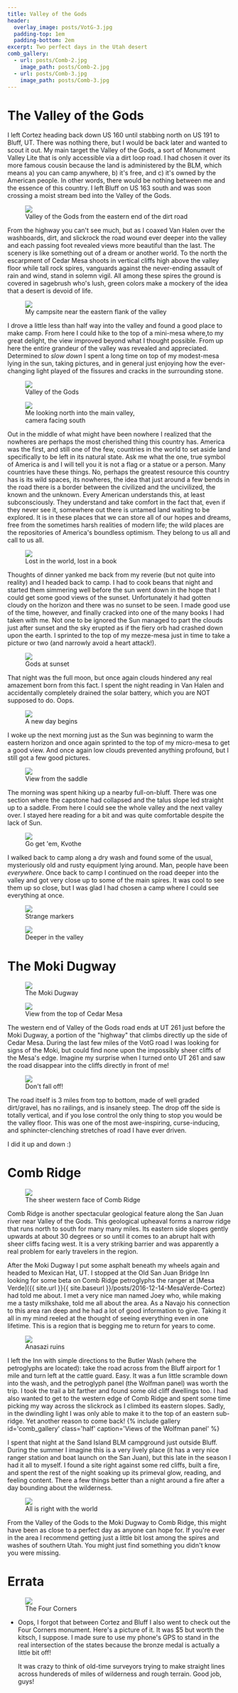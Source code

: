 ```yaml
---
title: Valley of the Gods
header:
  overlay_image: posts/VotG-3.jpg
  padding-top: 1em
  padding-bottom: 2em  
excerpt: Two perfect days in the Utah desert
comb_gallery:
  - url: posts/Comb-2.jpg
    image_path: posts/Comb-2.jpg
  - url: posts/Comb-3.jpg
    image_path: posts/Comb-3.jpg
---
```


# The Valley of the Gods

I left Cortez heading back down US 160 until stabbing north on US 191
to Bluff, UT. There was nothing there, but I would be back later and
wanted to scout it out. My main target the Valley of the Gods, a sort
of Monument Valley Lite that is only accessible via a dirt loop
road. I had chosen it over its more famous cousin because the land is
administered by the BLM, which means a) you can camp anywhere, b) it's
free, and c) it's owned by the American people. In other words, there
would be nothing between me and the essence of this country. I left
Bluff on US 163 south and was soon crossing a moist stream bed into
the Valley of the Gods.

<figure class='align-center' style='width:100%'>
  <a href='{{ site.url }}{{ site.baseurl }}/images/posts/VotG-1.jpg'>
  <img src='{{ site.url }}{{ site.baseurl }}/images/posts/VotG-1.jpg'>
  </a>
  <figcaption>Valley of the Gods from the eastern end of the dirt road</figcaption>
</figure>

From the highway you can't see much, but as I coaxed Van Halen over
the washboards, dirt, and slickrock the road wound ever deeper into
the valley and each passing foot revealed views more beautiful than
the last. The scenery is like something out of a dream or another
world. To the north the escarpment of Cedar Mesa shoots in vertical
cliffs high above the valley floor while tall rock spires, vanguards
against the never-ending assault of rain and wind, stand in solemn
vigil. All among these spires the ground is covered in sagebrush who's
lush, green colors make a mockery of the idea that a desert is devoid
of life.

<figure class='align-center' style='width:100%'>
  <a href='{{ site.url }}{{ site.baseurl }}/images/posts/VotG-2.jpg'>
  <img src='{{ site.url }}{{ site.baseurl }}/images/posts/VotG-2.jpg'>
  </a>
  <figcaption>My campsite near the eastern flank of the valley</figcaption>
</figure>

I drove a little less than half way into the valley and found a good
place to make camp. From here I could hike to the top of a mini-mesa
where,to my great delight, the view improved beyond what I thought
possible. From up here the entire grandeur of the valley was revealed
and appreciated. Determined to *slow down* I spent a long time on top
of my modest-mesa lying in the sun, taking pictures, and in general
just enjoying how the ever-changing light played of the fissures and
cracks in the surrounding stone.

<figure class='align-center' style='width:100%'>
  <a href='{{ site.url }}{{ site.baseurl }}/images/posts/VotG-3.jpg'>
  <img src='{{ site.url }}{{ site.baseurl }}/images/posts/VotG-3.jpg'>
  </a>
  <figcaption>Valley of the Gods</figcaption>
</figure>

<figure class='align-left' style='width:50%'>
  <a href='{{ site.url }}{{ site.baseurl }}/images/posts/VotG-4.jpg'>
  <img src='{{ site.url }}{{ site.baseurl }}/images/posts/VotG-4.jpg'>
  </a>
  <figcaption>Me looking north into the main valley, camera facing south</figcaption>
</figure>

Out in the middle of what might have been nowhere I realized that the
nowheres are perhaps the most cherished thing this country
has. America was the first, and still one of the few, countries in the
world to set aside land specifically to be left in its natural
state. Ask me what the one, true symbol of America is and I will tell
you it is not a flag or a statue or a person. Many countries have
these things. No, perhaps the greatest resource this country has is
its wild spaces, its nowheres, the idea that just around a few bends
in the road there is a border between the civilized and the
uncivilized, the known and the unknown. Every American understands
this, at least subconsciously. They understand and take comfort in the
fact that, even if they never see it, somewhere out there is untamed
land waiting to be explored. It is in these places that we can store
all of our hopes and dreams, free from the sometimes harsh realities
of modern life; the wild places are the repositories of America's
boundless optimism. They belong to us all and call to us all. 

<figure class='align-right' style='width:50%'>
  <a href='{{ site.url }}{{ site.baseurl }}/images/posts/VotG-5.jpg'>
  <img src='{{ site.url }}{{ site.baseurl }}/images/posts/VotG-5.jpg'>
  </a>
  <figcaption>Lost in the world, lost in a book</figcaption>
</figure>

Thoughts of dinner yanked me back from my reverie (but not quite into
reality) and I headed back to camp. I had to cook beans that night and
started them simmering well before the sun went down in the hope that
I could get some good views of the sunset. Unfortunately it had gotten
cloudy on the horizon and there was no sunset to be seen. I made good
use of the time, however, and finally cracked into one of the many
books I had taken with me. Not one to be ignored the Sun managed to
part the clouds just after sunset and the sky erupted as if the fiery
orb had crashed down upon the earth. I sprinted to the top of my
mezze-mesa just in time to take a picture or two (and narrowly avoid a
heart attack!).

<figure class='align-center' style='width:100%'>
  <a href='{{ site.url }}{{ site.baseurl }}/images/posts/VotG-6.jpg'>
  <img src='{{ site.url }}{{ site.baseurl }}/images/posts/VotG-6.jpg'>
  </a>
  <figcaption>Gods at sunset</figcaption>
</figure>

That night was the full moon, but once again clouds hindered any real
amazement born from this fact. I spent the night reading in Van Halen
and accidentally completely drained the solar battery, which you are
NOT supposed to do. Oops.

<figure class='align-center' style='width:100%'>
  <a href='{{ site.url }}{{ site.baseurl }}/images/posts/VotG-9.jpg'>
  <img src='{{ site.url }}{{ site.baseurl }}/images/posts/VotG-9.jpg'>
  </a>
  <figcaption>A new day begins</figcaption>
</figure>

I woke up the next morning just as the Sun was beginning to warm the
eastern horizon and once again sprinted to the top of my micro-mesa to
get a good view. And once again low clouds prevented anything
profound, but I still got a few good pictures. 

<figure class='align-left' style='width:50%'>
  <a href='{{ site.url }}{{ site.baseurl }}/images/posts/VotG-10.jpg'>
  <img src='{{ site.url }}{{ site.baseurl }}/images/posts/VotG-10.jpg'>
  </a>
  <figcaption>View from the saddle</figcaption>
</figure>

The morning was spent hiking up a nearby full-on-bluff. There was one
section where the capstone had collapsed and the talus slope led
straight up to a saddle. From here I could see the whole valley and
the next valley over. I stayed here reading for a bit and was quite
comfortable despite the lack of Sun.

<figure class='align-right' style='width:50%'>
  <a href='{{ site.url }}{{ site.baseurl }}/images/posts/VotG-11.jpg'>
  <img src='{{ site.url }}{{ site.baseurl }}/images/posts/VotG-11.jpg'>
  </a>
  <figcaption>Go get 'em, Kvothe</figcaption>
</figure>

I walked back to camp along a dry wash and found some of the usual,
mysteriously old and rusty equipment lying around. Man, people have
been *everywhere*. Once back to camp I continued on the road deeper
into the valley and got very close up to some of the main spires. It
was cool to see them up so close, but I was glad I had chosen a camp
where I could see everything at once.

<figure class='align-left' style='width:46%'>
  <a href='{{ site.url }}{{ site.baseurl }}/images/posts/VotG-12.jpg'>
  <img src='{{ site.url }}{{ site.baseurl }}/images/posts/VotG-12.jpg'>
  </a>
  <figcaption>Strange markers</figcaption>
</figure>

<figure class='align-right' style='width:46%'>
  <a href='{{ site.url }}{{ site.baseurl }}/images/posts/VotG-13.jpg'>
  <img src='{{ site.url }}{{ site.baseurl }}/images/posts/VotG-13.jpg'>
  </a>
  <figcaption>Deeper in the valley</figcaption>
</figure>


# The Moki Dugway

<figure class='align-center' style='width:100%'>
  <a href='{{ site.url }}{{ site.baseurl }}/images/posts/Moki-1.jpg'>
  <img src='{{ site.url }}{{ site.baseurl }}/images/posts/Moki-1.jpg'>
  </a>
  <figcaption>The Moki Dugway</figcaption>
</figure>

<figure class='align-left' style='width:50%'>
  <a href='{{ site.url }}{{ site.baseurl }}/images/posts/Moki-2.jpg'>
  <img src='{{ site.url }}{{ site.baseurl }}/images/posts/Moki-2.jpg'>
  </a>
  <figcaption>View from the top of Cedar Mesa</figcaption>
</figure>

The western end of Valley of the Gods road ends at UT 261 just before
the Moki Dugway, a portion of the "highway" that climbs directly up
the side of Cedar Mesa. During the last few miles of the VotG road I
was looking for signs of the Moki, but could find none upon the
impossibly sheer cliffs of the Mesa's edge. Imagine my surprise when I
turned onto UT 261 and saw the road disappear into the cliffs directly
in front of me!

<figure class='align-right' style='width:45%'>
  <a href='{{ site.url }}{{ site.baseurl }}/images/posts/Moki-4.jpg'>
  <img src='{{ site.url }}{{ site.baseurl }}/images/posts/Moki-4.jpg'>
  </a>
  <figcaption>Don't fall off!</figcaption>
</figure>

The road itself is 3 miles from top to bottom, made of well graded
dirt/gravel, has no railings, and is insanely steep. The drop off the
side is totally vertical, and if you lose control the only thing to
stop you would be the valley floor. This was one of the most
awe-inspiring, curse-inducing, and sphincter-clenching stretches of
road I have ever driven.

I did it up and down :)

# Comb Ridge

<figure class='align-center' style='width:100%'>
  <a href='{{ site.url }}{{ site.baseurl }}/images/posts/Comb-1.jpg'>
  <img src='{{ site.url }}{{ site.baseurl }}/images/posts/Comb-1.jpg'>
  </a>
  <figcaption>The sheer western face of Comb Ridge</figcaption>
</figure>

Comb Ridge is another spectacular geological feature along the San
Juan river near Valley of the Gods. This geological upheaval forms a
narrow ridge that runs north to south for many many miles. Its eastern
side slopes gently upwards at about 30 degrees or so until it comes to
an abrupt halt with sheer cliffs facing west. It is a very striking
barrier and was apparently a real problem for early travelers in the
region.

After the Moki Dugway I put some asphalt beneath my wheels again and
headed to Mexican Hat, UT. I stopped at the Old San Juan Bridge Inn
looking for some beta on Comb Ridge petroglyphs the ranger at [Mesa
Verde]({{ site.url }}{{ site.baseurl
}}/posts/2016-12-14-MesaVerde-Cortez) had told me about. I met a very
nice man named Joey who, while making me a tasty milkshake, told me
all about the area. As a Navajo his connection to this area ran deep
and he had a lot of good information to give. Taking it all in my mind
reeled at the thought of seeing everything even in one lifetime. This
is a region that is begging me to return for years to come.

<figure class='align-left' style='width:50%'>
  <a href='{{ site.url }}{{ site.baseurl }}/images/posts/Comb-4.jpg'>
  <img src='{{ site.url }}{{ site.baseurl }}/images/posts/Comb-4.jpg'>
  </a>
  <figcaption>Anasazi ruins</figcaption>
</figure>

I left the Inn with simple directions to the Butler Wash (where the
petroglyphs are located): take the road across from the Bluff airport
for 1 mile and turn left at the cattle guard. Easy. It was a fun
little scramble down into the wash, and the petroglyph panel (the
Wolfman panel) was worth the trip. I took the trail a bit farther and
found some old cliff dwellings too. I had also wanted to get to the
western edge of Comb Ridge and spent some time picking my way across
the slickrock as I climbed its eastern slopes. Sadly, in the dwindling
light I was only able to make it to the top of an eastern
sub-ridge. Yet another reason to come back!  {% include gallery
id='comb_gallery' class='half' caption='Views of the Wolfman panel' %}

I spent that night at the Sand Island BLM campground just outside
Bluff. During the summer I imagine this is a very lively place (it has
a very nice ranger station and boat launch on the San Juan), but this
late in the season I had it all to myself. I found a site right
against some red cliffs, built a fire, and spent the rest of the night
soaking up its primeval glow, reading, and feeling content. There a
few things better than a night around a fire after a day bounding
about the wilderness.

<figure class='align-center' style='width:100%'>
  <a href='{{ site.url }}{{ site.baseurl }}/images/posts/Comb-5.jpg'>
  <img src='{{ site.url }}{{ site.baseurl }}/images/posts/Comb-5.jpg'>
  </a>
  <figcaption>All is right with the world</figcaption>
</figure>

From the Valley of the Gods to the Moki Dugway to Comb Ridge, this
might have been as close to a perfect day as anyone can hope for. If
you're ever in the area I recommend getting just a little bit lost
among the spires and washes of southern Utah. You might just find
something you didn't know you were missing.

# Errata

<figure class='align-right' style='width:40%'>
  <a href='{{ site.url }}{{ site.baseurl }}/images/posts/4corners.jpg'>
  <img src='{{ site.url }}{{ site.baseurl }}/images/posts/4corners.jpg'>
  </a>
  <figcaption>The Four Corners</figcaption>
</figure>

* Oops, I forgot that between Cortez and Bluff I also went to check
  out the Four Corners monument. Here's a picture of it. It was $5 but
  worth the kitsch, I suppose. I made sure to use my phone's GPS to
  stand in the real intersection of the states because the bronze
  medal is actually a little bit off!

  It was crazy to think of old-time surveyors trying to make straight
  lines across hundereds of miles of wilderness and rough
  terrain. Good job, guys!